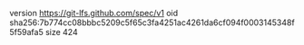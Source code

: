 version https://git-lfs.github.com/spec/v1
oid sha256:7b774cc08bbbc5209c5f65c3fa4251ac4261da6cf094f0003145348f5f59afa5
size 424
